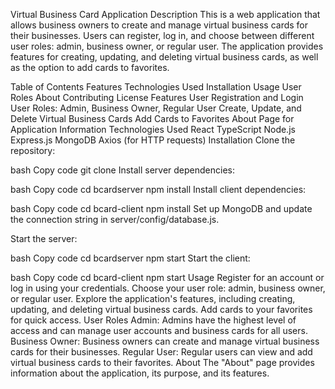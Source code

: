 Virtual Business Card Application
Description
This is a web application that allows business owners to create and manage virtual business cards for their businesses. Users can register, log in, and choose between different user roles: admin, business owner, or regular user. The application provides features for creating, updating, and deleting virtual business cards, as well as the option to add cards to favorites.

Table of Contents
Features
Technologies Used
Installation
Usage
User Roles
About
Contributing
License
Features
User Registration and Login
User Roles: Admin, Business Owner, Regular User
Create, Update, and Delete Virtual Business Cards
Add Cards to Favorites
About Page for Application Information
Technologies Used
React
TypeScript
Node.js
Express.js
MongoDB
Axios (for HTTP requests)
Installation
Clone the repository:

bash
Copy code
git clone <repository-url>
Install server dependencies:

bash
Copy code
cd bcardserver
npm install
Install client dependencies:

bash
Copy code
cd bcard-client
npm install
Set up MongoDB and update the connection string in server/config/database.js.

Start the server:

bash
Copy code
cd  bcardserver
npm start
Start the client:

bash
Copy code
cd  bcard-client
npm start
Usage
Register for an account or log in using your credentials.
Choose your user role: admin, business owner, or regular user.
Explore the application's features, including creating, updating, and deleting virtual business cards.
Add cards to your favorites for quick access.
User Roles
Admin: Admins have the highest level of access and can manage user accounts and business cards for all users.
Business Owner: Business owners can create and manage virtual business cards for their businesses.
Regular User: Regular users can view and add virtual business cards to their favorites.
About
The "About" page provides information about the application, its purpose, and its features.




